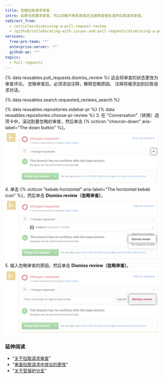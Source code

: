 ```yaml
---
title: 忽略拉取请求审查
intro: 如果仓库要求审查，可以忽略不再有效或无法被审查者批准的拉取请求审查。
redirect_from:
  - /articles/dismissing-a-pull-request-review
  - /github/collaborating-with-issues-and-pull-requests/dismissing-a-pull-request-review
versions:
  free-pro-team: '*'
  enterprise-server: '*'
  github-ae: '*'
topics:
  - Pull requests
---
```

{% data reusables.pull_requests.dismiss_review %}
这会将审查的状态更改为审查评论。 忽略审查后，必须添加注释，解释忽略原因。 注释将被添加到拉取请求对话。

{% data reusables.search.requested_reviews_search %}

{% data reusables.repositories.sidebar-pr %}
{% data reusables.repositories.choose-pr-review %}
3. 在 "Conversation"（转换）选项卡中，滚动到要忽略的审查，然后单击 {% octicon "chevron-down" aria-label="The down button" %}。 ![合并框中的 V 形图标](/assets/images/help/pull_requests/merge_box/pull-request-open-menu.png)
4. 单击 {% octicon "kebab-horizontal" aria-label="The horizontal kebab icon" %}，然后单击 **Dismiss review（忽略审查）**。 ![合并框中的烤肉串图标](/assets/images/help/pull_requests/merge_box/pull-request-dismiss-review.png)
5. 输入忽略审查的原因，然后单击 **Dismiss review（忽略审查）**。 ![忽略审查按钮](/assets/images/help/pull_requests/merge_box/pull-request-dismiss-review-button.png)

### 延伸阅读

- “[关于拉取请求审查](/articles/about-pull-request-reviews)”
- "[审查拉取请求中提议的更改](/articles/reviewing-proposed-changes-in-a-pull-request)"
- "[关于受保护分支](/github/administering-a-repository/about-protected-branches#require-pull-request-reviews-before-merging)"
